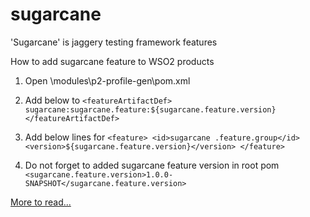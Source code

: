 sugarcane
=========

'Sugarcane' is jaggery testing framework features

How to add sugarcane feature to WSO2 products

1. Open <wso2 Product>\modules\p2-profile-gen\pom.xml 
2. Add below to <featureArtifacts>
`<featureArtifactDef>
sugarcane:sugarcane.feature:${sugarcane.feature.version}
</featureArtifactDef>`

5. Add below lines for <features>
`<feature>
<id>sugarcane .feature.group</id>
<version>${sugarcane.feature.version}</version>
</feature>`

6. Do  not forget to added sugarcane feature version in root pom <properties>
 `<sugarcane.feature.version>1.0.0-SNAPSHOT</sugarcane.feature.version>`

[More to read...](http://madhukaudantha.blogspot.com/2013/12/sugarcane-jaggery-test-framework-feature.html)
